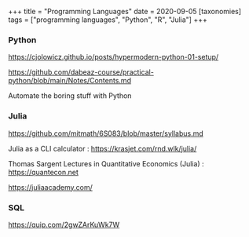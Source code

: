 +++
title = "Programming Languages"
date = 2020-09-05
[taxonomies]
tags = ["programming languages", "Python", "R", "Julia"]
+++


### Python

https://cjolowicz.github.io/posts/hypermodern-python-01-setup/

https://github.com/dabeaz-course/practical-python/blob/main/Notes/Contents.md

Automate the boring stuff with Python

### Julia

https://github.com/mitmath/6S083/blob/master/syllabus.md

Julia as a CLI calculator : https://krasjet.com/rnd.wlk/julia/

Thomas Sargent Lectures in Quantitative Economics (Julia) : https://quantecon.net

https://juliaacademy.com/

### SQL
https://quip.com/2gwZArKuWk7W
